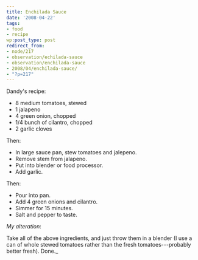 ```yaml
---
title: Enchilada Sauce
date: '2008-04-22'
tags:
- food
- recipe
wp:post_type: post
redirect_from:
- node/217
- observation/echilada-sauce
- observation/enchilada-sauce
- 2008/04/enchilada-sauce/
- "?p=217"
---
```


Dandy's recipe:

- 8 medium tomatoes, stewed
- 1 jalapeno
- 4 green onion, chopped
- 1/4 bunch of cilantro, chopped
- 2 garlic cloves


Then:

- In large sauce pan, stew tomatoes and jalepeno.
- Remove stem from jalapeno.
- Put into blender or food processor.
- Add garlic.

Then:

- Pour into pan.
- Add 4 green onions and cilantro.
- Simmer for 15 minutes.
- Salt and pepper to taste.

_My alteration_:

Take all of the above ingredients, and just throw them in a blender (I use a can of whole stewed tomatoes rather than the fresh tomatoes---probably better fresh). Done._
